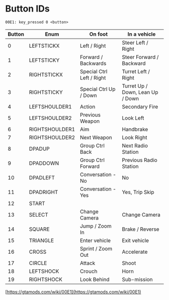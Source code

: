 # Button IDs

```
00E1: key_pressed 0 <button>
```

| Button | Enum           | On foot                   | In a vehicle                     |
| ------ | -------------- | ------------------------- | -------------------------------- |
| 0      | LEFTSTICKX     | Left / Right              | Steer Left / Right               |
| 1      | LEFTSTICKY     | Forward / Backwards       | Steer Forward / Backward         |
| 2      | RIGHTSTICKX    | Special Ctrl Left / Right | Turret Left / Right              |
| 3      | RIGHTSTICKY    | Special Ctrl Up / Down    | Turret Up / Down, Lean Up / Down |
| 4      | LEFTSHOULDER1  | Action                    | Secondary Fire                   |
| 5      | LEFTSHOULDER2  | Previous Weapon           | Look Left                        |
| 6      | RIGHTSHOULDER1 | Aim                       | Handbrake                        |
| 7      | RIGHTSHOULDER2 | Next Weapon               | Look Right                       |
| 8      | DPADUP         | Group Ctrl Back           | Next Radio Station               |
| 9      | DPADDOWN       | Group Ctrl Forward        | Previous Radio Station           |
| 10     | DPADLEFT       | Conversation - No         | No                               |
| 11     | DPADRIGHT      | Conversation - Yes        | Yes, Trip Skip                   |
| 12     | START          |                           |                                  |
| 13     | SELECT         | Change Camera             | Change Camera                    |
| 14     | SQUARE         | Jump / Zoom In            | Brake / Reverse                  |
| 15     | TRIANGLE       | Enter vehicle             | Exit vehicle                     |
| 16     | CROSS          | Sprint / Zoom Out         | Accelerate                       |
| 17     | CIRCLE         | Attack                    | Shoot                            |
| 18     | LEFTSHOCK      | Crouch                    | Horn                             |
| 19     | RIGHTSHOCK     | Look Behind               | Sub-mission                      |

[https://gtamods.com/wiki/00E1](https://gtamods.com/wiki/00E1)
